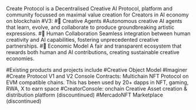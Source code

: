 Create Protocol is a Decentralised Creative AI Protocol, platform and community focussed on maximal value creation for Creators in AI economy on blockchain
#V3:
#🎨
Creative Agents
#Autonomous creative AI agents that learn, evolve, and collaborate to produce groundbreaking artistic expressions.
#🤝
Human Collaboration
Seamless integration between human creativity and AI capabilities, fostering unprecedented creative partnerships.
#💫
Economic Model
A fair and transparent ecosystem that rewards both human and AI contributions, creating sustainable creative economies.


#Existing products and projects include
#Creative Object Model
#Imaginer
#Create Protocol V1 and V2 Console Contracts: Multichain NFT Protocol on EVM compatible chains. This has been used by 20+ dapps in NFT, gaming, RWA, X to earn space
#CreatorConsole: onchain Creative Asset creation & distribution platform (discountinued)
#MercadoNFT Marketplace (discontinued)

